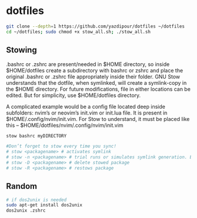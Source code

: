 ﻿# dotfiles

```sh
git clone --depth=1 https://github.com/yazdipour/dotfiles ~/dotfiles
cd ~/dotfiles; sudo chmod +x stow_all.sh; ./stow_all.sh
```

## Stowing

.bashrc or .zshrc are present/needed in $HOME directory, so inside $HOME/dotfiles create a subdirectory with bashrc or zshrc and place the original .bashrc or .zshrc file appropriately inside their folder. GNU Stow understands that the dotfile, when symlinked, will create a symlink-copy in the $HOME directory. For future modifications, file in either locations can be edited. But for simplicity, use $HOME/dotfiles directory.

A complicated example would be a config file located deep inside subfolders: nvim’s or neovim’s init.vim or init.lua file. It is present in $HOME/.config/nvim/init.vim. For Stow to understand, it must be placed like this – $HOME/dotfiles/nvim/.config/nvim/init.vim

```sh
stow bashrc myDIRECTORY

#Don’t forget to stow every time you sync!
# stow <packagename> # activates symlink
# stow -n <packagename> # trial runs or simulates symlink generation. Effective for checking for errors
# stow -D <packagename> # delete stowed package
# stow -R <packagename> # restows package
```

## Random

```sh
# if dos2unix is needed
sudo apt-get install dos2unix
dos2unix .zshrc
```